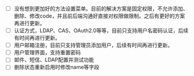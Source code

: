- [ ] 没有想到更加好的方法设置菜单。目前的解决方案是固定权限，不允许添加、删除、修改code，并且前后端沟通好直接对权限做限制。之后有更好的方案再进行更新。
- [ ] 认证方式，LDAP、CAS、OAuth2.0等等，目前只支持用户名密码认证，后续有时间再进行更新。
- [ ] 用户邮箱注册，目前只支持管理员添加用户，后续有时间再进行更新。
- [ ] 用户管理界面，支持重置密码
- [ ] 邮件、短信、LDAP配置并测试功能
- [ ] 删除状态重新启用时修改name等字段